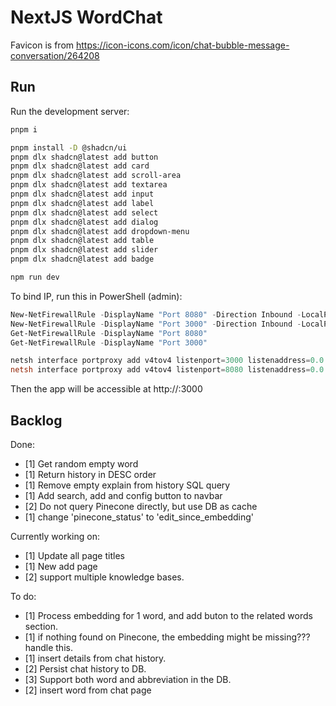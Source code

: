 # NextJS WordChat

Favicon is from https://icon-icons.com/icon/chat-bubble-message-conversation/264208

## Run

Run the development server:

```bash
pnpm i

pnpm install -D @shadcn/ui
pnpm dlx shadcn@latest add button
pnpm dlx shadcn@latest add card
pnpm dlx shadcn@latest add scroll-area
pnpm dlx shadcn@latest add textarea
pnpm dlx shadcn@latest add input
pnpm dlx shadcn@latest add label
pnpm dlx shadcn@latest add select
pnpm dlx shadcn@latest add dialog
pnpm dlx shadcn@latest add dropdown-menu
pnpm dlx shadcn@latest add table
pnpm dlx shadcn@latest add slider
pnpm dlx shadcn@latest add badge

npm run dev
```

To bind IP, run this in PowerShell (admin):

```powershell
New-NetFirewallRule -DisplayName "Port 8080" -Direction Inbound -LocalPort 8080 -Protocol TCP -Action Allow
New-NetFirewallRule -DisplayName "Port 3000" -Direction Inbound -LocalPort 3000 -Protocol TCP -Action Allow
Get-NetFirewallRule -DisplayName "Port 8080"
Get-NetFirewallRule -DisplayName "Port 3000"

netsh interface portproxy add v4tov4 listenport=3000 listenaddress=0.0.0.0 connectport=3000 connectaddress=172.22.170.120
netsh interface portproxy add v4tov4 listenport=8080 listenaddress=0.0.0.0 connectport=8080 connectaddress=172.22.170.120
```

Then the app will be accessible at http://<host-machine-ip>:3000

## Backlog

Done:

* [1] Get random empty word
* [1] Return history in DESC order
* [1] Remove empty explain from history SQL query
* [1] Add search, add and config button to navbar
* [2] Do not query Pinecone directly, but use DB as cache
* [1] change 'pinecone_status' to 'edit_since_embedding'

Currently working on:

* [1] Update all page titles
* [1] New add page
* [2] support multiple knowledge bases.

To do:

* [1] Process embedding for 1 word, and add buton to the related words section.
* [1] if nothing found on Pinecone, the embedding might be missing??? handle this.
* [1] insert details from chat history.
* [2] Persist chat history to DB.
* [3] Support both word and abbreviation in the DB.
* [2] insert word from chat page
